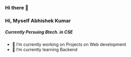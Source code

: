 ### Hi there 👋

<h3> Hi, Myself Abhishek Kumar </h3>
<h5> Currently Persuing Btech. in CSE </h5>

<!--
**Abhishek804453/Abhishek804453** is a ✨ _special_ ✨ repository because its `README.md` (this file) appears on your GitHub profile.

Here are some ideas to get you started:
-->

- 🔭 I’m currently working on Projects on Web development
- 🌱 I’m currently learning Backend 

<!--
- 👯 I’m looking to collaborate on ...
- 🤔 I’m looking for help with ...
- 💬 Ask me about ...
- 📫 How to reach me: ...
- 😄 Pronouns: ...
- ⚡ Fun fact: ...
-->


